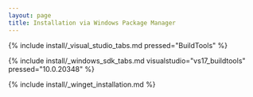 ```yaml
---
layout: page
title: Installation via Windows Package Manager
---
```


{% include install/_visual_studio_tabs.md pressed="BuildTools"
%}

{% include install/_windows_sdk_tabs.md visualstudio="vs17_buildtools" pressed="10.0.20348"
%}

{% include install/_winget_installation.md %}
